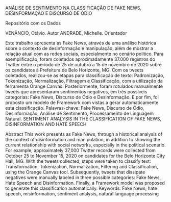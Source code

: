 ANÁLISE DE SENTIMENTO NA CLASSIFICAÇÃO DE FAKE NEWS, DESINFORMAÇÃO E DISCURSO DE ÓDIO

Repositório com os Dados

VENÂNCIO, Otávio. Autor 
ANDRADE, Michelle. Orientador 

Este trabalho apresenta as Fake News, através de uma análise histórica sobre o contexto de desinformação e manipulação, além de mostrar a relação atual com as redes sociais, especialmente no cenário político. Para exemplificação, foram coletados aproximadamente 37.000 registros do Twitter entre o período de 25 de outubro a 15 de novembro de 2020 sobre os candidatos à Prefeitura de Belo Horizonte, MG. Com os tweets coletados, realizou-se as etapas para classificação de texto: Padronização, Tokenização, Normalização, Filtragem e Classificação, com a utilização da ferramenta Orange Canvas.  Posteriormente, foram rotulados manualmente tweets que apresentaram sentimentos negativos, em três possíveis categorias: Fake News, Discurso de Ódio e Desinformação. E por fim, foi proposto um modelo de Framework com vistas a gerar automaticamente esta classificação.
Palavras-chave: Fake News, Discurso de Ódio, Desinformação, Análise de Sentimento, Processamento de Linguagem Natural.
SENTIMENT ANALYSIS IN THE CLASSIFICATION OF FAKE NEWS, DISINFORMATION AND HATE SPEECH

Abstract
This work presents as Fake News, through a historical analysis of the context of disinformation and manipulation, in addition to showing the current relationship with social networks, especially in the political scenario. For example, approximately 37,000 Twitter records were collected from October 25 to November 15, 2020 on candidates for the Belo Horizonte City Hall, MG. With the tweets collected, steps were taken to classify text: Transformation, Tokenization, Normalization, Filtering and Classification, using the Orange Canvas tool. Subsequently, tweets that dissipate negatives were manually labeled in three possible categories: Fake News, Hate Speech and Disinformation. Finally, a Framework model was proposed to generate this classification automatically.
Keywords: Fake News, hate speech, misinformation, sentiment analysis, natural language processing
